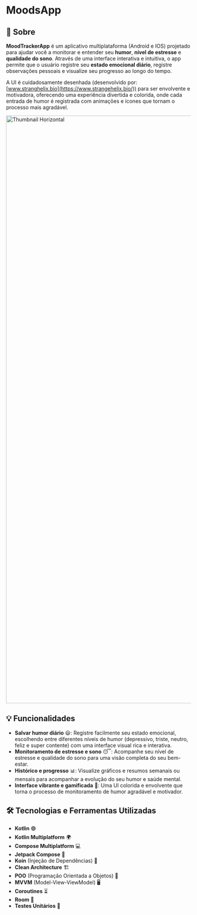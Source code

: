 # MoodsApp

## 📱 Sobre

**MoodTrackerApp** é um aplicativo multiplataforma (Android e IOS) projetado para ajudar você a monitorar e entender seu **humor**, **nível de estresse** e **qualidade do sono**. Através de uma interface interativa e intuitiva, o app permite que o usuário registre seu **estado emocional diário**, registre observações pessoais e visualize seu progresso ao longo do tempo.

A UI é cuidadosamente desenhada (desenvolvido por: [www.stranghelix.bio](https://www.strangehelix.bio/)) para ser envolvente e motivadora, oferecendo uma experiência divertida e colorida, onde cada entrada de humor é registrada com animações e ícones que tornam o processo mais agradável. 

<img width="1600" alt="Thumbnail Horizontal" src="https://github.com/user-attachments/assets/a2e457e1-f20b-436d-9e20-76c541e67230">

## 💡 Funcionalidades

- **Salvar humor diário** 😃: Registre facilmente seu estado emocional, escolhendo entre diferentes níveis de humor (depressivo, triste, neutro, feliz e super contente) com uma interface visual rica e interativa.
- **Monitoramento de estresse e sono** 😴: Acompanhe seu nível de estresse e qualidade do sono para uma visão completa do seu bem-estar.
- **Histórico e progresso** 📊: Visualize gráficos e resumos semanais ou mensais para acompanhar a evolução do seu humor e saúde mental.
- **Interface vibrante e gamificada** 🎨: Uma UI colorida e envolvente que torna o processo de monitoramento de humor agradável e motivador.

## 🛠 Tecnologias e Ferramentas Utilizadas

- **Kotlin** 🟢
- **Kotlin Multiplatform** 🌍
- **Compose Multiplatform** 💻
- **Jetpack Compose** 🎨
- **Koin** (Injeção de Dependências) 🔌
- **Clean Architecture** 🏗️
- **POO** (Programação Orientada a Objetos) 🧩
- **MVVM** (Model-View-ViewModel) 🖥️
- **Coroutines** ⏳
- **Room** 💾
- **Testes Unitários** 🧪
